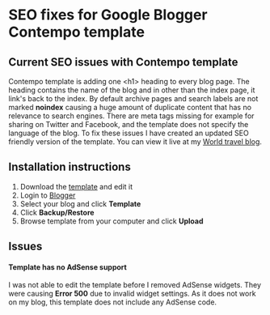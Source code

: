 # SEO fixes for Google Blogger Contempo template
## Current SEO issues with Contempo template
Contempo template is adding one \<h1> heading to every blog page. The heading contains the name of the blog and in other than the index page, it link's back to the index. By default archive pages and search labels are not marked **noindex** causing a huge amount of duplicate content that has no relevance to search engines. There are meta tags missing for example for sharing on Twitter and Facebook, and the template does not specify the language of the blog.
To fix these issues I have created an updated SEO friendly version of the template. You can view it live at my <a href="http://www.travel-blog.2globalnomads.info/">World travel blog</a>.
## Installation instructions
1. Download the [template](template.xml) and edit it
2. Login to [Blogger](https://www.blogger.com)
3. Select your blog and click **Template**
4. Click **Backup/Restore**
5. Browse template from your computer and click **Upload**
## Issues
#### Template has no AdSense support
I was not able to edit the template before I removed AdSense widgets. They were causing **Error 500** due to invalid widget settings. As it does not work on my blog, this template does not include any AdSense code.
